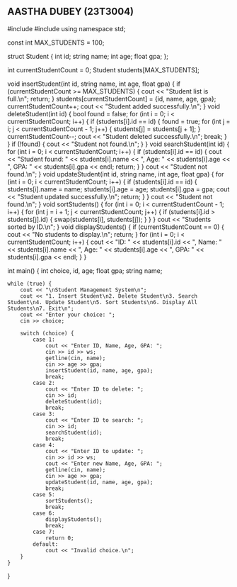 ## AASTHA DUBEY (23T3004)


#include <iostream>
#include <string>
using namespace std;

const int MAX_STUDENTS = 100;

struct Student {
    int id;
    string name;
    int age;
    float gpa;
};

int currentStudentCount = 0;
Student students[MAX_STUDENTS];

void insertStudent(int id, string name, int age, float gpa) {
    if (currentStudentCount >= MAX_STUDENTS) {
        cout << "Student list is full.\n";
        return;
    }
    students[currentStudentCount] = {id, name, age, gpa};
    currentStudentCount++;
    cout << "Student added successfully.\n";
}
void deleteStudent(int id) {
    bool found = false;
    for (int i = 0; i < currentStudentCount; i++) {
        if (students[i].id == id) {
            found = true;
            for (int j = i; j < currentStudentCount - 1; j++) {
                students[j] = students[j + 1];
            }
            currentStudentCount--;
            cout << "Student deleted successfully.\n";
            break;
        }
    }
    if (!found) {
        cout << "Student not found.\n";
    }
}
void searchStudent(int id) {
    for (int i = 0; i < currentStudentCount; i++) {
        if (students[i].id == id) {
            cout << "Student found: " << students[i].name << ", Age: " << students[i].age << ", GPA: " << students[i].gpa << endl;
            return;
        }
    }
    cout << "Student not found.\n";
}
void updateStudent(int id, string name, int age, float gpa) {
    for (int i = 0; i < currentStudentCount; i++) {
        if (students[i].id == id) {
            students[i].name = name;
            students[i].age = age;
            students[i].gpa = gpa;
            cout << "Student updated successfully.\n";
            return;
        }
    }
    cout << "Student not found.\n";
}
void sortStudents() {
    for (int i = 0; i < currentStudentCount - 1; i++) {
        for (int j = i + 1; j < currentStudentCount; j++) {
            if (students[i].id > students[j].id) {
                swap(students[i], students[j]);
            }
        }
    }
    cout << "Students sorted by ID.\n";
}
void displayStudents() {
    if (currentStudentCount == 0) {
        cout << "No students to display.\n";
        return;
    }
    for (int i = 0; i < currentStudentCount; i++) {
        cout << "ID: " << students[i].id << ", Name: " << students[i].name << ", Age: " << students[i].age << ", GPA: " << students[i].gpa << endl;
    }
}

int main() {
    int choice, id, age;
    float gpa;
    string name;

    while (true) {
        cout << "\nStudent Management System\n";
        cout << "1. Insert Student\n2. Delete Student\n3. Search Student\n4. Update Student\n5. Sort Students\n6. Display All Students\n7. Exit\n";
        cout << "Enter your choice: ";
        cin >> choice;

        switch (choice) {
            case 1:
                cout << "Enter ID, Name, Age, GPA: ";
                cin >> id >> ws;
                getline(cin, name);
                cin >> age >> gpa;
                insertStudent(id, name, age, gpa);
                break;
            case 2:
                cout << "Enter ID to delete: ";
                cin >> id;
                deleteStudent(id);
                break;
            case 3:
                cout << "Enter ID to search: ";
                cin >> id;
                searchStudent(id);
                break;
            case 4:
                cout << "Enter ID to update: ";
                cin >> id >> ws;
                cout << "Enter new Name, Age, GPA: ";
                getline(cin, name);
                cin >> age >> gpa;
                updateStudent(id, name, age, gpa);
                break;
            case 5:
                sortStudents();
                break;
            case 6:
                displayStudents();
                break;
            case 7:
                return 0;
            default:
                cout << "Invalid choice.\n";
        }
    }
}
